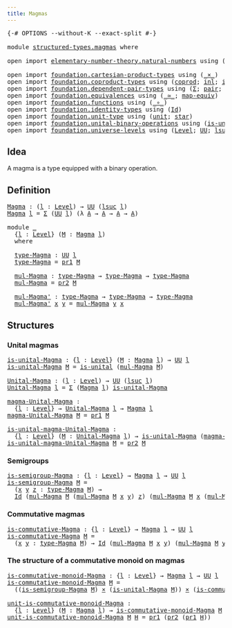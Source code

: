 ```yaml
---
title: Magmas
---
```


<pre class="Agda"><a id="32" class="Symbol">{-#</a> <a id="36" class="Keyword">OPTIONS</a> <a id="44" class="Pragma">--without-K</a> <a id="56" class="Pragma">--exact-split</a> <a id="70" class="Symbol">#-}</a>

<a id="75" class="Keyword">module</a> <a id="82" href="structured-types.magmas.html" class="Module">structured-types.magmas</a> <a id="106" class="Keyword">where</a>

<a id="113" class="Keyword">open</a> <a id="118" class="Keyword">import</a> <a id="125" href="elementary-number-theory.natural-numbers.html" class="Module">elementary-number-theory.natural-numbers</a> <a id="166" class="Keyword">using</a> <a id="172" class="Symbol">(</a><a id="173" href="elementary-number-theory.natural-numbers.html#1458" class="Datatype">ℕ</a><a id="174" class="Symbol">;</a> <a id="176" href="elementary-number-theory.natural-numbers.html#1479" class="InductiveConstructor">zero-ℕ</a><a id="182" class="Symbol">;</a> <a id="184" href="elementary-number-theory.natural-numbers.html#1492" class="InductiveConstructor">succ-ℕ</a><a id="190" class="Symbol">)</a>

<a id="193" class="Keyword">open</a> <a id="198" class="Keyword">import</a> <a id="205" href="foundation.cartesian-product-types.html" class="Module">foundation.cartesian-product-types</a> <a id="240" class="Keyword">using</a> <a id="246" class="Symbol">(</a><a id="247" href="foundation-core.cartesian-product-types.html#590" class="Function Operator">_×_</a><a id="250" class="Symbol">)</a>
<a id="252" class="Keyword">open</a> <a id="257" class="Keyword">import</a> <a id="264" href="foundation.coproduct-types.html" class="Module">foundation.coproduct-types</a> <a id="291" class="Keyword">using</a> <a id="297" class="Symbol">(</a><a id="298" href="foundation.coproduct-types.html#1168" class="Datatype">coprod</a><a id="304" class="Symbol">;</a> <a id="306" href="foundation.coproduct-types.html#1239" class="InductiveConstructor">inl</a><a id="309" class="Symbol">;</a> <a id="311" href="foundation.coproduct-types.html#1262" class="InductiveConstructor">inr</a><a id="314" class="Symbol">)</a>
<a id="316" class="Keyword">open</a> <a id="321" class="Keyword">import</a> <a id="328" href="foundation.dependent-pair-types.html" class="Module">foundation.dependent-pair-types</a> <a id="360" class="Keyword">using</a> <a id="366" class="Symbol">(</a><a id="367" href="foundation-core.dependent-pair-types.html#515" class="Record">Σ</a><a id="368" class="Symbol">;</a> <a id="370" href="foundation-core.dependent-pair-types.html#588" class="InductiveConstructor">pair</a><a id="374" class="Symbol">;</a> <a id="376" href="foundation-core.dependent-pair-types.html#605" class="Field">pr1</a><a id="379" class="Symbol">;</a> <a id="381" href="foundation-core.dependent-pair-types.html#617" class="Field">pr2</a><a id="384" class="Symbol">)</a>
<a id="386" class="Keyword">open</a> <a id="391" class="Keyword">import</a> <a id="398" href="foundation.equivalences.html" class="Module">foundation.equivalences</a> <a id="422" class="Keyword">using</a> <a id="428" class="Symbol">(</a><a id="429" href="foundation-core.equivalences.html#1621" class="Function Operator">_≃_</a><a id="432" class="Symbol">;</a> <a id="434" href="foundation-core.equivalences.html#1821" class="Function">map-equiv</a><a id="443" class="Symbol">)</a>
<a id="445" class="Keyword">open</a> <a id="450" class="Keyword">import</a> <a id="457" href="foundation.functions.html" class="Module">foundation.functions</a> <a id="478" class="Keyword">using</a> <a id="484" class="Symbol">(</a><a id="485" href="foundation-core.functions.html#420" class="Function Operator">_∘_</a><a id="488" class="Symbol">)</a>
<a id="490" class="Keyword">open</a> <a id="495" class="Keyword">import</a> <a id="502" href="foundation.identity-types.html" class="Module">foundation.identity-types</a> <a id="528" class="Keyword">using</a> <a id="534" class="Symbol">(</a><a id="535" href="foundation-core.identity-types.html#1767" class="Datatype">Id</a><a id="537" class="Symbol">)</a>
<a id="539" class="Keyword">open</a> <a id="544" class="Keyword">import</a> <a id="551" href="foundation.unit-type.html" class="Module">foundation.unit-type</a> <a id="572" class="Keyword">using</a> <a id="578" class="Symbol">(</a><a id="579" href="foundation.unit-type.html#1075" class="Datatype">unit</a><a id="583" class="Symbol">;</a> <a id="585" href="foundation.unit-type.html#1099" class="InductiveConstructor">star</a><a id="589" class="Symbol">)</a>
<a id="591" class="Keyword">open</a> <a id="596" class="Keyword">import</a> <a id="603" href="foundation.unital-binary-operations.html" class="Module">foundation.unital-binary-operations</a> <a id="639" class="Keyword">using</a> <a id="645" class="Symbol">(</a><a id="646" href="foundation.unital-binary-operations.html#1333" class="Function">is-unital</a><a id="655" class="Symbol">)</a>
<a id="657" class="Keyword">open</a> <a id="662" class="Keyword">import</a> <a id="669" href="foundation.universe-levels.html" class="Module">foundation.universe-levels</a> <a id="696" class="Keyword">using</a> <a id="702" class="Symbol">(</a><a id="703" href="Agda.Primitive.html#597" class="Postulate">Level</a><a id="708" class="Symbol">;</a> <a id="710" href="foundation-core.universe-levels.html#235" class="Primitive">UU</a><a id="712" class="Symbol">;</a> <a id="714" href="Agda.Primitive.html#780" class="Primitive">lsuc</a><a id="718" class="Symbol">)</a>
</pre>
## Idea

A magma is a type equipped with a binary operation.

## Definition

<pre class="Agda"><a id="Magma"></a><a id="810" href="structured-types.magmas.html#810" class="Function">Magma</a> <a id="816" class="Symbol">:</a> <a id="818" class="Symbol">(</a><a id="819" href="structured-types.magmas.html#819" class="Bound">l</a> <a id="821" class="Symbol">:</a> <a id="823" href="Agda.Primitive.html#597" class="Postulate">Level</a><a id="828" class="Symbol">)</a> <a id="830" class="Symbol">→</a> <a id="832" href="foundation-core.universe-levels.html#235" class="Primitive">UU</a> <a id="835" class="Symbol">(</a><a id="836" href="Agda.Primitive.html#780" class="Primitive">lsuc</a> <a id="841" href="structured-types.magmas.html#819" class="Bound">l</a><a id="842" class="Symbol">)</a>
<a id="844" href="structured-types.magmas.html#810" class="Function">Magma</a> <a id="850" href="structured-types.magmas.html#850" class="Bound">l</a> <a id="852" class="Symbol">=</a> <a id="854" href="foundation-core.dependent-pair-types.html#515" class="Record">Σ</a> <a id="856" class="Symbol">(</a><a id="857" href="foundation-core.universe-levels.html#235" class="Primitive">UU</a> <a id="860" href="structured-types.magmas.html#850" class="Bound">l</a><a id="861" class="Symbol">)</a> <a id="863" class="Symbol">(λ</a> <a id="866" href="structured-types.magmas.html#866" class="Bound">A</a> <a id="868" class="Symbol">→</a> <a id="870" href="structured-types.magmas.html#866" class="Bound">A</a> <a id="872" class="Symbol">→</a> <a id="874" href="structured-types.magmas.html#866" class="Bound">A</a> <a id="876" class="Symbol">→</a> <a id="878" href="structured-types.magmas.html#866" class="Bound">A</a><a id="879" class="Symbol">)</a>

<a id="882" class="Keyword">module</a> <a id="889" href="structured-types.magmas.html#889" class="Module">_</a>
  <a id="893" class="Symbol">{</a><a id="894" href="structured-types.magmas.html#894" class="Bound">l</a> <a id="896" class="Symbol">:</a> <a id="898" href="Agda.Primitive.html#597" class="Postulate">Level</a><a id="903" class="Symbol">}</a> <a id="905" class="Symbol">(</a><a id="906" href="structured-types.magmas.html#906" class="Bound">M</a> <a id="908" class="Symbol">:</a> <a id="910" href="structured-types.magmas.html#810" class="Function">Magma</a> <a id="916" href="structured-types.magmas.html#894" class="Bound">l</a><a id="917" class="Symbol">)</a>
  <a id="921" class="Keyword">where</a>
  
  <a id="932" href="structured-types.magmas.html#932" class="Function">type-Magma</a> <a id="943" class="Symbol">:</a> <a id="945" href="foundation-core.universe-levels.html#235" class="Primitive">UU</a> <a id="948" href="structured-types.magmas.html#894" class="Bound">l</a>
  <a id="952" href="structured-types.magmas.html#932" class="Function">type-Magma</a> <a id="963" class="Symbol">=</a> <a id="965" href="foundation-core.dependent-pair-types.html#605" class="Field">pr1</a> <a id="969" href="structured-types.magmas.html#906" class="Bound">M</a>
  
  <a id="976" href="structured-types.magmas.html#976" class="Function">mul-Magma</a> <a id="986" class="Symbol">:</a> <a id="988" href="structured-types.magmas.html#932" class="Function">type-Magma</a> <a id="999" class="Symbol">→</a> <a id="1001" href="structured-types.magmas.html#932" class="Function">type-Magma</a> <a id="1012" class="Symbol">→</a> <a id="1014" href="structured-types.magmas.html#932" class="Function">type-Magma</a>
  <a id="1027" href="structured-types.magmas.html#976" class="Function">mul-Magma</a> <a id="1037" class="Symbol">=</a> <a id="1039" href="foundation-core.dependent-pair-types.html#617" class="Field">pr2</a> <a id="1043" href="structured-types.magmas.html#906" class="Bound">M</a>
  
  <a id="1050" href="structured-types.magmas.html#1050" class="Function">mul-Magma&#39;</a> <a id="1061" class="Symbol">:</a> <a id="1063" href="structured-types.magmas.html#932" class="Function">type-Magma</a> <a id="1074" class="Symbol">→</a> <a id="1076" href="structured-types.magmas.html#932" class="Function">type-Magma</a> <a id="1087" class="Symbol">→</a> <a id="1089" href="structured-types.magmas.html#932" class="Function">type-Magma</a>
  <a id="1102" href="structured-types.magmas.html#1050" class="Function">mul-Magma&#39;</a> <a id="1113" href="structured-types.magmas.html#1113" class="Bound">x</a> <a id="1115" href="structured-types.magmas.html#1115" class="Bound">y</a> <a id="1117" class="Symbol">=</a> <a id="1119" href="structured-types.magmas.html#976" class="Function">mul-Magma</a> <a id="1129" href="structured-types.magmas.html#1115" class="Bound">y</a> <a id="1131" href="structured-types.magmas.html#1113" class="Bound">x</a>
</pre>
## Structures

### Unital magmas

<pre class="Agda"><a id="is-unital-Magma"></a><a id="1180" href="structured-types.magmas.html#1180" class="Function">is-unital-Magma</a> <a id="1196" class="Symbol">:</a> <a id="1198" class="Symbol">{</a><a id="1199" href="structured-types.magmas.html#1199" class="Bound">l</a> <a id="1201" class="Symbol">:</a> <a id="1203" href="Agda.Primitive.html#597" class="Postulate">Level</a><a id="1208" class="Symbol">}</a> <a id="1210" class="Symbol">(</a><a id="1211" href="structured-types.magmas.html#1211" class="Bound">M</a> <a id="1213" class="Symbol">:</a> <a id="1215" href="structured-types.magmas.html#810" class="Function">Magma</a> <a id="1221" href="structured-types.magmas.html#1199" class="Bound">l</a><a id="1222" class="Symbol">)</a> <a id="1224" class="Symbol">→</a> <a id="1226" href="foundation-core.universe-levels.html#235" class="Primitive">UU</a> <a id="1229" href="structured-types.magmas.html#1199" class="Bound">l</a>
<a id="1231" href="structured-types.magmas.html#1180" class="Function">is-unital-Magma</a> <a id="1247" href="structured-types.magmas.html#1247" class="Bound">M</a> <a id="1249" class="Symbol">=</a> <a id="1251" href="foundation.unital-binary-operations.html#1333" class="Function">is-unital</a> <a id="1261" class="Symbol">(</a><a id="1262" href="structured-types.magmas.html#976" class="Function">mul-Magma</a> <a id="1272" href="structured-types.magmas.html#1247" class="Bound">M</a><a id="1273" class="Symbol">)</a>

<a id="Unital-Magma"></a><a id="1276" href="structured-types.magmas.html#1276" class="Function">Unital-Magma</a> <a id="1289" class="Symbol">:</a> <a id="1291" class="Symbol">(</a><a id="1292" href="structured-types.magmas.html#1292" class="Bound">l</a> <a id="1294" class="Symbol">:</a> <a id="1296" href="Agda.Primitive.html#597" class="Postulate">Level</a><a id="1301" class="Symbol">)</a> <a id="1303" class="Symbol">→</a> <a id="1305" href="foundation-core.universe-levels.html#235" class="Primitive">UU</a> <a id="1308" class="Symbol">(</a><a id="1309" href="Agda.Primitive.html#780" class="Primitive">lsuc</a> <a id="1314" href="structured-types.magmas.html#1292" class="Bound">l</a><a id="1315" class="Symbol">)</a>
<a id="1317" href="structured-types.magmas.html#1276" class="Function">Unital-Magma</a> <a id="1330" href="structured-types.magmas.html#1330" class="Bound">l</a> <a id="1332" class="Symbol">=</a> <a id="1334" href="foundation-core.dependent-pair-types.html#515" class="Record">Σ</a> <a id="1336" class="Symbol">(</a><a id="1337" href="structured-types.magmas.html#810" class="Function">Magma</a> <a id="1343" href="structured-types.magmas.html#1330" class="Bound">l</a><a id="1344" class="Symbol">)</a> <a id="1346" href="structured-types.magmas.html#1180" class="Function">is-unital-Magma</a>

<a id="magma-Unital-Magma"></a><a id="1363" href="structured-types.magmas.html#1363" class="Function">magma-Unital-Magma</a> <a id="1382" class="Symbol">:</a>
  <a id="1386" class="Symbol">{</a><a id="1387" href="structured-types.magmas.html#1387" class="Bound">l</a> <a id="1389" class="Symbol">:</a> <a id="1391" href="Agda.Primitive.html#597" class="Postulate">Level</a><a id="1396" class="Symbol">}</a> <a id="1398" class="Symbol">→</a> <a id="1400" href="structured-types.magmas.html#1276" class="Function">Unital-Magma</a> <a id="1413" href="structured-types.magmas.html#1387" class="Bound">l</a> <a id="1415" class="Symbol">→</a> <a id="1417" href="structured-types.magmas.html#810" class="Function">Magma</a> <a id="1423" href="structured-types.magmas.html#1387" class="Bound">l</a>
<a id="1425" href="structured-types.magmas.html#1363" class="Function">magma-Unital-Magma</a> <a id="1444" href="structured-types.magmas.html#1444" class="Bound">M</a> <a id="1446" class="Symbol">=</a> <a id="1448" href="foundation-core.dependent-pair-types.html#605" class="Field">pr1</a> <a id="1452" href="structured-types.magmas.html#1444" class="Bound">M</a>
  
<a id="is-unital-magma-Unital-Magma"></a><a id="1457" href="structured-types.magmas.html#1457" class="Function">is-unital-magma-Unital-Magma</a> <a id="1486" class="Symbol">:</a>
  <a id="1490" class="Symbol">{</a><a id="1491" href="structured-types.magmas.html#1491" class="Bound">l</a> <a id="1493" class="Symbol">:</a> <a id="1495" href="Agda.Primitive.html#597" class="Postulate">Level</a><a id="1500" class="Symbol">}</a> <a id="1502" class="Symbol">(</a><a id="1503" href="structured-types.magmas.html#1503" class="Bound">M</a> <a id="1505" class="Symbol">:</a> <a id="1507" href="structured-types.magmas.html#1276" class="Function">Unital-Magma</a> <a id="1520" href="structured-types.magmas.html#1491" class="Bound">l</a><a id="1521" class="Symbol">)</a> <a id="1523" class="Symbol">→</a> <a id="1525" href="structured-types.magmas.html#1180" class="Function">is-unital-Magma</a> <a id="1541" class="Symbol">(</a><a id="1542" href="structured-types.magmas.html#1363" class="Function">magma-Unital-Magma</a> <a id="1561" href="structured-types.magmas.html#1503" class="Bound">M</a><a id="1562" class="Symbol">)</a>
<a id="1564" href="structured-types.magmas.html#1457" class="Function">is-unital-magma-Unital-Magma</a> <a id="1593" href="structured-types.magmas.html#1593" class="Bound">M</a> <a id="1595" class="Symbol">=</a> <a id="1597" href="foundation-core.dependent-pair-types.html#617" class="Field">pr2</a> <a id="1601" href="structured-types.magmas.html#1593" class="Bound">M</a>
</pre>
### Semigroups

<pre class="Agda"><a id="is-semigroup-Magma"></a><a id="1632" href="structured-types.magmas.html#1632" class="Function">is-semigroup-Magma</a> <a id="1651" class="Symbol">:</a> <a id="1653" class="Symbol">{</a><a id="1654" href="structured-types.magmas.html#1654" class="Bound">l</a> <a id="1656" class="Symbol">:</a> <a id="1658" href="Agda.Primitive.html#597" class="Postulate">Level</a><a id="1663" class="Symbol">}</a> <a id="1665" class="Symbol">→</a> <a id="1667" href="structured-types.magmas.html#810" class="Function">Magma</a> <a id="1673" href="structured-types.magmas.html#1654" class="Bound">l</a> <a id="1675" class="Symbol">→</a> <a id="1677" href="foundation-core.universe-levels.html#235" class="Primitive">UU</a> <a id="1680" href="structured-types.magmas.html#1654" class="Bound">l</a>
<a id="1682" href="structured-types.magmas.html#1632" class="Function">is-semigroup-Magma</a> <a id="1701" href="structured-types.magmas.html#1701" class="Bound">M</a> <a id="1703" class="Symbol">=</a>
  <a id="1707" class="Symbol">(</a><a id="1708" href="structured-types.magmas.html#1708" class="Bound">x</a> <a id="1710" href="structured-types.magmas.html#1710" class="Bound">y</a> <a id="1712" href="structured-types.magmas.html#1712" class="Bound">z</a> <a id="1714" class="Symbol">:</a> <a id="1716" href="structured-types.magmas.html#932" class="Function">type-Magma</a> <a id="1727" href="structured-types.magmas.html#1701" class="Bound">M</a><a id="1728" class="Symbol">)</a> <a id="1730" class="Symbol">→</a>
  <a id="1734" href="foundation-core.identity-types.html#1767" class="Datatype">Id</a> <a id="1737" class="Symbol">(</a><a id="1738" href="structured-types.magmas.html#976" class="Function">mul-Magma</a> <a id="1748" href="structured-types.magmas.html#1701" class="Bound">M</a> <a id="1750" class="Symbol">(</a><a id="1751" href="structured-types.magmas.html#976" class="Function">mul-Magma</a> <a id="1761" href="structured-types.magmas.html#1701" class="Bound">M</a> <a id="1763" href="structured-types.magmas.html#1708" class="Bound">x</a> <a id="1765" href="structured-types.magmas.html#1710" class="Bound">y</a><a id="1766" class="Symbol">)</a> <a id="1768" href="structured-types.magmas.html#1712" class="Bound">z</a><a id="1769" class="Symbol">)</a> <a id="1771" class="Symbol">(</a><a id="1772" href="structured-types.magmas.html#976" class="Function">mul-Magma</a> <a id="1782" href="structured-types.magmas.html#1701" class="Bound">M</a> <a id="1784" href="structured-types.magmas.html#1708" class="Bound">x</a> <a id="1786" class="Symbol">(</a><a id="1787" href="structured-types.magmas.html#976" class="Function">mul-Magma</a> <a id="1797" href="structured-types.magmas.html#1701" class="Bound">M</a> <a id="1799" href="structured-types.magmas.html#1710" class="Bound">y</a> <a id="1801" href="structured-types.magmas.html#1712" class="Bound">z</a><a id="1802" class="Symbol">))</a>
</pre>
### Commutative magmas

<pre class="Agda"><a id="is-commutative-Magma"></a><a id="1842" href="structured-types.magmas.html#1842" class="Function">is-commutative-Magma</a> <a id="1863" class="Symbol">:</a> <a id="1865" class="Symbol">{</a><a id="1866" href="structured-types.magmas.html#1866" class="Bound">l</a> <a id="1868" class="Symbol">:</a> <a id="1870" href="Agda.Primitive.html#597" class="Postulate">Level</a><a id="1875" class="Symbol">}</a> <a id="1877" class="Symbol">→</a> <a id="1879" href="structured-types.magmas.html#810" class="Function">Magma</a> <a id="1885" href="structured-types.magmas.html#1866" class="Bound">l</a> <a id="1887" class="Symbol">→</a> <a id="1889" href="foundation-core.universe-levels.html#235" class="Primitive">UU</a> <a id="1892" href="structured-types.magmas.html#1866" class="Bound">l</a>
<a id="1894" href="structured-types.magmas.html#1842" class="Function">is-commutative-Magma</a> <a id="1915" href="structured-types.magmas.html#1915" class="Bound">M</a> <a id="1917" class="Symbol">=</a>
  <a id="1921" class="Symbol">(</a><a id="1922" href="structured-types.magmas.html#1922" class="Bound">x</a> <a id="1924" href="structured-types.magmas.html#1924" class="Bound">y</a> <a id="1926" class="Symbol">:</a> <a id="1928" href="structured-types.magmas.html#932" class="Function">type-Magma</a> <a id="1939" href="structured-types.magmas.html#1915" class="Bound">M</a><a id="1940" class="Symbol">)</a> <a id="1942" class="Symbol">→</a> <a id="1944" href="foundation-core.identity-types.html#1767" class="Datatype">Id</a> <a id="1947" class="Symbol">(</a><a id="1948" href="structured-types.magmas.html#976" class="Function">mul-Magma</a> <a id="1958" href="structured-types.magmas.html#1915" class="Bound">M</a> <a id="1960" href="structured-types.magmas.html#1922" class="Bound">x</a> <a id="1962" href="structured-types.magmas.html#1924" class="Bound">y</a><a id="1963" class="Symbol">)</a> <a id="1965" class="Symbol">(</a><a id="1966" href="structured-types.magmas.html#976" class="Function">mul-Magma</a> <a id="1976" href="structured-types.magmas.html#1915" class="Bound">M</a> <a id="1978" href="structured-types.magmas.html#1924" class="Bound">y</a> <a id="1980" href="structured-types.magmas.html#1922" class="Bound">x</a><a id="1981" class="Symbol">)</a>
</pre>
### The structure of a commutative monoid on magmas

<pre class="Agda"><a id="is-commutative-monoid-Magma"></a><a id="2049" href="structured-types.magmas.html#2049" class="Function">is-commutative-monoid-Magma</a> <a id="2077" class="Symbol">:</a> <a id="2079" class="Symbol">{</a><a id="2080" href="structured-types.magmas.html#2080" class="Bound">l</a> <a id="2082" class="Symbol">:</a> <a id="2084" href="Agda.Primitive.html#597" class="Postulate">Level</a><a id="2089" class="Symbol">}</a> <a id="2091" class="Symbol">→</a> <a id="2093" href="structured-types.magmas.html#810" class="Function">Magma</a> <a id="2099" href="structured-types.magmas.html#2080" class="Bound">l</a> <a id="2101" class="Symbol">→</a> <a id="2103" href="foundation-core.universe-levels.html#235" class="Primitive">UU</a> <a id="2106" href="structured-types.magmas.html#2080" class="Bound">l</a>
<a id="2108" href="structured-types.magmas.html#2049" class="Function">is-commutative-monoid-Magma</a> <a id="2136" href="structured-types.magmas.html#2136" class="Bound">M</a> <a id="2138" class="Symbol">=</a>
  <a id="2142" class="Symbol">((</a><a id="2144" href="structured-types.magmas.html#1632" class="Function">is-semigroup-Magma</a> <a id="2163" href="structured-types.magmas.html#2136" class="Bound">M</a><a id="2164" class="Symbol">)</a> <a id="2166" href="foundation-core.cartesian-product-types.html#590" class="Function Operator">×</a> <a id="2168" class="Symbol">(</a><a id="2169" href="structured-types.magmas.html#1180" class="Function">is-unital-Magma</a> <a id="2185" href="structured-types.magmas.html#2136" class="Bound">M</a><a id="2186" class="Symbol">))</a> <a id="2189" href="foundation-core.cartesian-product-types.html#590" class="Function Operator">×</a> <a id="2191" class="Symbol">(</a><a id="2192" href="structured-types.magmas.html#1842" class="Function">is-commutative-Magma</a> <a id="2213" href="structured-types.magmas.html#2136" class="Bound">M</a><a id="2214" class="Symbol">)</a>

<a id="unit-is-commutative-monoid-Magma"></a><a id="2217" href="structured-types.magmas.html#2217" class="Function">unit-is-commutative-monoid-Magma</a> <a id="2250" class="Symbol">:</a>
  <a id="2254" class="Symbol">{</a><a id="2255" href="structured-types.magmas.html#2255" class="Bound">l</a> <a id="2257" class="Symbol">:</a> <a id="2259" href="Agda.Primitive.html#597" class="Postulate">Level</a><a id="2264" class="Symbol">}</a> <a id="2266" class="Symbol">(</a><a id="2267" href="structured-types.magmas.html#2267" class="Bound">M</a> <a id="2269" class="Symbol">:</a> <a id="2271" href="structured-types.magmas.html#810" class="Function">Magma</a> <a id="2277" href="structured-types.magmas.html#2255" class="Bound">l</a><a id="2278" class="Symbol">)</a> <a id="2280" class="Symbol">→</a> <a id="2282" href="structured-types.magmas.html#2049" class="Function">is-commutative-monoid-Magma</a> <a id="2310" href="structured-types.magmas.html#2267" class="Bound">M</a> <a id="2312" class="Symbol">→</a> <a id="2314" href="structured-types.magmas.html#932" class="Function">type-Magma</a> <a id="2325" href="structured-types.magmas.html#2267" class="Bound">M</a>
<a id="2327" href="structured-types.magmas.html#2217" class="Function">unit-is-commutative-monoid-Magma</a> <a id="2360" href="structured-types.magmas.html#2360" class="Bound">M</a> <a id="2362" href="structured-types.magmas.html#2362" class="Bound">H</a> <a id="2364" class="Symbol">=</a> <a id="2366" href="foundation-core.dependent-pair-types.html#605" class="Field">pr1</a> <a id="2370" class="Symbol">(</a><a id="2371" href="foundation-core.dependent-pair-types.html#617" class="Field">pr2</a> <a id="2375" class="Symbol">(</a><a id="2376" href="foundation-core.dependent-pair-types.html#605" class="Field">pr1</a> <a id="2380" href="structured-types.magmas.html#2362" class="Bound">H</a><a id="2381" class="Symbol">))</a>
</pre>